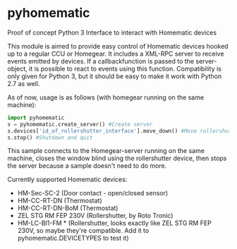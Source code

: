 # pyhomematic
Proof of concept Python 3 Interface to interact with Homematic devices

This module is aimed to provide easy control of Homematic devices hooked up to a regular CCU or Homegear.
It includes a XML-RPC server to receive events emitted by devices. If a callbackfunction is passed to the server-object, it is possible to react to events using this function.
Compatibility is only given for Python 3, but it should be easy to make it work with Python 2.7 as well.

As of now, usage is as follows (with homegear running on the same machine):
```python
import pyhomematic
s = pyhomematic.create_server() #Create server
s.devices['id_of_rollershutter_interface'].move_down() #Move rollershutter down
s.stop() #Shutdown and quit
```

This sample connects to the Homegear-server running on the same machine, closes the window blind using the rollershutter device, then stops the server because a sample doesn't need to do more. 

Currently supported Homematic devices:
* HM-Sec-SC-2 (Door contact - open/closed sensor)
* HM-CC-RT-DN (Thermostat)
* HM-CC-RT-DN-BoM (Thermostat)
* ZEL STG RM FEP 230V (Rollershutter, by Roto Tronic)
* HM-LC-Bl1-FM * (Rollershutter, looks exactly like ZEL STG RM FEP 230V, so maybe they're compatible. Add it to pyhomematic.DEVICETYPES to test it)
